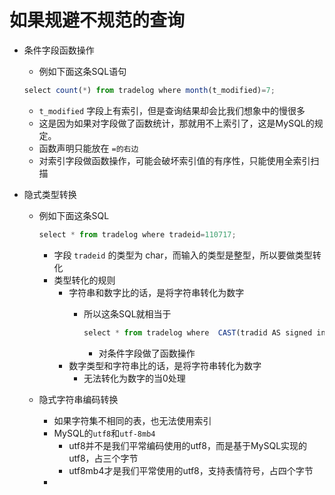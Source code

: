 # 如果规避不规范的查询

- 条件字段函数操作
    - 例如下面这条SQL语句

    ```jsx
    select count(*) from tradelog where month(t_modified)=7;
    ```

    - `t_modified` 字段上有索引，但是查询结果却会比我们想象中的慢很多
    - 这是因为如果对字段做了函数统计，那就用不上索引了，这是MySQL的规定。
    - 函数声明只能放在 `=的右边`
    - 对索引字段做函数操作，可能会破坏索引值的有序性，只能使用全索引扫描
- 隐式类型转换
    - 例如下面这条SQL

        ```jsx
        select * from tradelog where tradeid=110717;
        ```

        - 字段 `tradeid` 的类型为 char，而输入的类型是整型，所以要做类型转化
        - 类型转化的规则
            - 字符串和数字比的话，是将字符串转化为数字
                - 所以这条SQL就相当于

                    ```jsx
                    select * from tradelog where  CAST(tradid AS signed int) = 110717;
                    ```

                    - 对条件字段做了函数操作
            - 数字类型和字符串比的话，是将字符串转化为数字
                - 无法转化为数字的当0处理
    - 隐式字符串编码转换
        - 如果字符集不相同的表，也无法使用索引
        - MySQL的`utf8`和`utf-8mb4`
            - utf8并不是我们平常编码使用的utf8，而是基于MySQL实现的utf8，占三个字节
            - utf8mb4才是我们平常使用的utf8，支持表情符号，占四个字节
        -